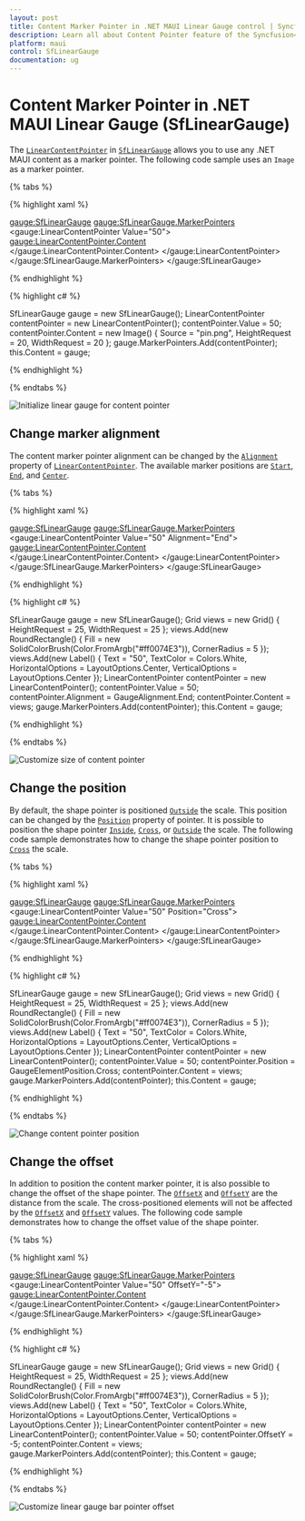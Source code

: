 ```yaml
---
layout: post
title: Content Marker Pointer in .NET MAUI Linear Gauge control | Syncfusion<sup>&reg;</sup>
description: Learn all about Content Pointer feature of the Syncfusion<sup>&reg;</sup> .NET MAUI Linear Gauge control, including image, text pointer support and more.
platform: maui
control: SfLinearGauge
documentation: ug
---
```


# Content Marker Pointer in .NET MAUI Linear Gauge (SfLinearGauge)

The [`LinearContentPointer`](https://help.syncfusion.com/cr/maui/Syncfusion.Maui.Gauges.LinearContentPointer.html) in [`SfLinearGauge`](https://help.syncfusion.com/cr/maui/Syncfusion.Maui.Gauges.SfLinearGauge.html) allows you to use any .NET MAUI content as a marker pointer. The following code sample uses an `Image` as a marker pointer.

{% tabs %}

{% highlight xaml %}

<gauge:SfLinearGauge>
	<gauge:SfLinearGauge.MarkerPointers>
		<gauge:LinearContentPointer Value="50">
			<gauge:LinearContentPointer.Content>
				<Image Source="pin.png" HeightRequest="20" 
						WidthRequest="20"/>
			</gauge:LinearContentPointer.Content>
		</gauge:LinearContentPointer>
	</gauge:SfLinearGauge.MarkerPointers>
</gauge:SfLinearGauge>

{% endhighlight %}

{% highlight c# %}

SfLinearGauge gauge = new SfLinearGauge();
		LinearContentPointer contentPointer = new LinearContentPointer();
		contentPointer.Value = 50;
		contentPointer.Content = new Image() { Source = "pin.png", HeightRequest = 20, WidthRequest = 20 };
		gauge.MarkerPointers.Add(contentPointer);
		this.Content = gauge;

{% endhighlight %}

{% endtabs %}

![Initialize linear gauge for content pointer](images/content-pointer/default_content_pointer.PNG)

## Change marker alignment

The content marker pointer alignment can be changed by the [`Alignment`](https://help.syncfusion.com/cr/maui/Syncfusion.Maui.Gauges.LinearMarkerPointer.html#Syncfusion_Maui_Gauges_LinearMarkerPointer_Alignment) property of [`LinearContentPointer`](https://help.syncfusion.com/cr/maui/Syncfusion.Maui.Gauges.LinearContentPointer.html). The available marker positions are [`Start`](https://help.syncfusion.com/cr/maui/Syncfusion.Maui.Gauges.GaugeAlignment.html#Syncfusion_Maui_Gauges_GaugeAlignment_Start), [`End`](https://help.syncfusion.com/cr/maui/Syncfusion.Maui.Gauges.GaugeAlignment.html#Syncfusion_Maui_Gauges_GaugeAlignment_End), and [`Center`](https://help.syncfusion.com/cr/maui/Syncfusion.Maui.Gauges.GaugeAlignment.html#Syncfusion_Maui_Gauges_GaugeAlignment_Center). 

{% tabs %}

{% highlight xaml %}

<gauge:SfLinearGauge>
	<gauge:SfLinearGauge.MarkerPointers>
		<gauge:LinearContentPointer Value="50" Alignment="End">
			<gauge:LinearContentPointer.Content>
				<Grid HeightRequest="25" WidthRequest="25">
					<RoundRectangle CornerRadius="5" 
									Fill="#ff0074E3"/>
					<Label Text="50" HorizontalOptions="Center"
						VerticalOptions="Center" TextColor="White"/>
				</Grid>
			</gauge:LinearContentPointer.Content>
		</gauge:LinearContentPointer>
	</gauge:SfLinearGauge.MarkerPointers>
</gauge:SfLinearGauge>

{% endhighlight %}

{% highlight c# %}

SfLinearGauge gauge = new SfLinearGauge();
		Grid views = new Grid() { HeightRequest = 25, WidthRequest = 25 };
		views.Add(new RoundRectangle()
		{
			Fill = new SolidColorBrush(Color.FromArgb("#ff0074E3")),
			CornerRadius = 5
		});
		views.Add(new Label()
		{
			Text = "50",
			TextColor = Colors.White,
			HorizontalOptions = LayoutOptions.Center,
			VerticalOptions = LayoutOptions.Center
		});
		LinearContentPointer contentPointer = new LinearContentPointer();
		contentPointer.Value = 50;
		contentPointer.Alignment = GaugeAlignment.End;
		contentPointer.Content = views;
		gauge.MarkerPointers.Add(contentPointer);
		this.Content = gauge;

{% endhighlight %}

{% endtabs %}

![Customize size of content pointer](images/content-pointer/content_alignment.PNG)

## Change the position

By default, the shape pointer is positioned [`Outside`](https://help.syncfusion.com/cr/maui/Syncfusion.Maui.Gauges.GaugeElementPosition.html#Syncfusion_Maui_Gauges_GaugeElementPosition_Outside) the scale. This position can be changed by the [`Position`](https://help.syncfusion.com/cr/maui/Syncfusion.Maui.Gauges.LinearPointer.html#Syncfusion_Maui_Gauges_LinearPointer_Position) property of pointer. It is possible to position the shape pointer [`Inside`](https://help.syncfusion.com/cr/maui/Syncfusion.Maui.Gauges.GaugeElementPosition.html#Syncfusion_Maui_Gauges_GaugeElementPosition_Inside), [`Cross`](https://help.syncfusion.com/cr/maui/Syncfusion.Maui.Gauges.GaugeElementPosition.html#Syncfusion_Maui_Gauges_GaugeElementPosition_Cross), or [`Outside`](https://help.syncfusion.com/cr/maui/Syncfusion.Maui.Gauges.GaugeElementPosition.html#Syncfusion_Maui_Gauges_GaugeElementPosition_Outside) the scale. The following code sample demonstrates how to change the shape pointer position to [`Cross`](https://help.syncfusion.com/cr/maui/Syncfusion.Maui.Gauges.GaugeElementPosition.html#Syncfusion_Maui_Gauges_GaugeElementPosition_Cross) the scale. 

{% tabs %}

{% highlight xaml %}

<gauge:SfLinearGauge>
	<gauge:SfLinearGauge.MarkerPointers>
		<gauge:LinearContentPointer Value="50" Position="Cross">
			<gauge:LinearContentPointer.Content>
				<Grid HeightRequest="25" WidthRequest="25">
					<RoundRectangle CornerRadius="5" 
									Fill="#ff0074E3"/>
					<Label Text="50" HorizontalOptions="Center"
						VerticalOptions="Center" TextColor="White"/>
				</Grid>
			</gauge:LinearContentPointer.Content>
		</gauge:LinearContentPointer>
	</gauge:SfLinearGauge.MarkerPointers>
</gauge:SfLinearGauge>

{% endhighlight %}

{% highlight c# %}

SfLinearGauge gauge = new SfLinearGauge();
		Grid views = new Grid() { HeightRequest = 25, WidthRequest = 25 };
		views.Add(new RoundRectangle()
		{
			Fill = new SolidColorBrush(Color.FromArgb("#ff0074E3")),
			CornerRadius = 5
		});
		views.Add(new Label()
		{
			Text = "50",
			TextColor = Colors.White,
			HorizontalOptions = LayoutOptions.Center,
			VerticalOptions = LayoutOptions.Center
		});
		LinearContentPointer contentPointer = new LinearContentPointer();
		contentPointer.Value = 50;
		contentPointer.Position = GaugeElementPosition.Cross;
		contentPointer.Content = views;
		gauge.MarkerPointers.Add(contentPointer);
		this.Content = gauge;

{% endhighlight %}

{% endtabs %}

![Change content pointer position](images/content-pointer/content_pointer_position.PNG)

## Change the offset

In addition to position the content marker pointer, it is also possible to change the offset of the shape pointer. The [`OffsetX`](https://help.syncfusion.com/cr/maui/Syncfusion.Maui.Gauges.LinearMarkerPointer.html#Syncfusion_Maui_Gauges_LinearMarkerPointer_OffsetX) and [`OffsetY`](https://help.syncfusion.com/cr/maui/Syncfusion.Maui.Gauges.LinearMarkerPointer.html#Syncfusion_Maui_Gauges_LinearMarkerPointer_OffsetY) are the distance from the scale. The cross-positioned elements will not be affected by the [`OffsetX`](https://help.syncfusion.com/cr/maui/Syncfusion.Maui.Gauges.LinearMarkerPointer.html#Syncfusion_Maui_Gauges_LinearMarkerPointer_OffsetX) and [`OffsetY`](https://help.syncfusion.com/cr/maui/Syncfusion.Maui.Gauges.LinearMarkerPointer.html#Syncfusion_Maui_Gauges_LinearMarkerPointer_OffsetY) values. The following code sample demonstrates how to change the offset value of the shape pointer. 

{% tabs %}

{% highlight xaml %}

<gauge:SfLinearGauge>
	<gauge:SfLinearGauge.MarkerPointers>
		<gauge:LinearContentPointer Value="50" OffsetY="-5">
			<gauge:LinearContentPointer.Content>
				<Grid HeightRequest="25" WidthRequest="25">
					<RoundRectangle CornerRadius="5" 
									Fill="#ff0074E3"/>
					<Label Text="50" HorizontalOptions="Center"
						VerticalOptions="Center" TextColor="White"/>
				</Grid>
			</gauge:LinearContentPointer.Content>
		</gauge:LinearContentPointer>
	</gauge:SfLinearGauge.MarkerPointers>
</gauge:SfLinearGauge>

{% endhighlight %}

{% highlight c# %}

SfLinearGauge gauge = new SfLinearGauge();
		Grid views = new Grid() { HeightRequest = 25, WidthRequest = 25 };
		views.Add(new RoundRectangle()
		{
			Fill = new SolidColorBrush(Color.FromArgb("#ff0074E3")),
			CornerRadius = 5
		});
		views.Add(new Label()
		{
			Text = "50",
			TextColor = Colors.White,
			HorizontalOptions = LayoutOptions.Center,
			VerticalOptions = LayoutOptions.Center
		});
		LinearContentPointer contentPointer = new LinearContentPointer();
		contentPointer.Value = 50;
		contentPointer.OffsetY = -5;
		contentPointer.Content = views;
		gauge.MarkerPointers.Add(contentPointer);
		this.Content = gauge;

{% endhighlight %}

{% endtabs %}

![Customize linear gauge bar pointer offset](images/content-pointer/content_pointer_offset.PNG)
